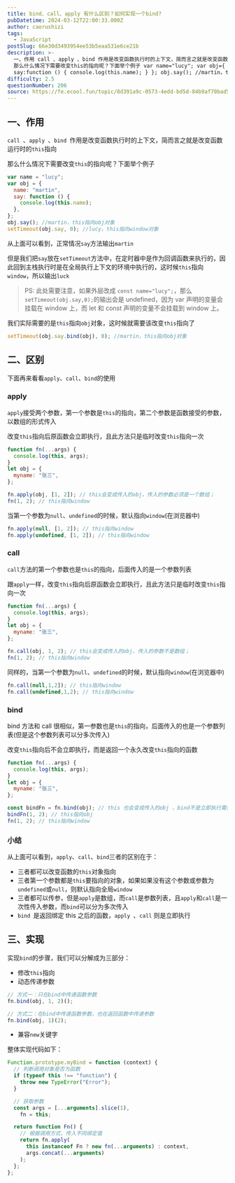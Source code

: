 ```yaml
---
title: bind、call、apply 有什么区别？如何实现一个bind?
pubDatetime: 2024-03-12T22:00:33.000Z
author: caorushizi
tags:
  - JavaScript
postSlug: 66e30d3493954ee53b5eaa531e6ce21b
description: >-
  一、作用 call 、apply 、bind 作用是改变函数执行时的上下文，简而言之就是改变函数运行时的this指向
  那么什么情况下需要改变this的指向呢？下面举个例子 var name="lucy"; var obj={ name:"martin",
  say:function () { console.log(this.name); } }; obj.say(); //martin，this指
difficulty: 2.5
questionNumber: 206
source: https://fe.ecool.fun/topic/8d391a9c-0573-4edd-bd5d-84b9af70bad5
---
```


## 一、作用

`call `、`apply `、`bind `作用是改变函数执行时的上下文，简而言之就是改变函数运行时的`this`指向

那么什么情况下需要改变`this`的指向呢？下面举个例子

```js
var name = "lucy";
var obj = {
  name: "martin",
  say: function () {
    console.log(this.name);
  },
};
obj.say(); //martin，this指向obj对象
setTimeout(obj.say, 0); //lucy，this指向window对象
```

从上面可以看到，正常情况`say`方法输出`martin`

但是我们把`say`放在`setTimeout`方法中，在定时器中是作为回调函数来执行的，因此回到主栈执行时是在全局执行上下文的环境中执行的，这时候`this`指向`window`，所以输出`luck`

> PS: 此处需要注意，如果外层改成 `const name="lucy";`，那么`setTimeout(obj.say,0);`的输出会是 undefined，因为 var 声明的变量会挂载在 window 上，而 let 和 const 声明的变量不会挂载到 window 上。

我们实际需要的是`this`指向`obj`对象，这时候就需要该改变`this`指向了

```js
setTimeout(obj.say.bind(obj), 0); //martin，this指向obj对象
```

## 二、区别

下面再来看看`apply`、`call`、`bind`的使用

### apply

`apply`接受两个参数，第一个参数是`this`的指向，第二个参数是函数接受的参数，以数组的形式传入

改变`this`指向后原函数会立即执行，且此方法只是临时改变`this`指向一次

```js
function fn(...args) {
  console.log(this, args);
}
let obj = {
  myname: "张三",
};

fn.apply(obj, [1, 2]); // this会变成传入的obj，传入的参数必须是一个数组；
fn(1, 2); // this指向window
```

当第一个参数为`null`、`undefined`的时候，默认指向`window`(在浏览器中)

```js
fn.apply(null, [1, 2]); // this指向window
fn.apply(undefined, [1, 2]); // this指向window
```

### call

`call`方法的第一个参数也是`this`的指向，后面传入的是一个参数列表

跟`apply`一样，改变`this`指向后原函数会立即执行，且此方法只是临时改变`this`指向一次

```js
function fn(...args) {
  console.log(this, args);
}
let obj = {
  myname: "张三",
};

fn.call(obj, 1, 2); // this会变成传入的obj，传入的参数不是数组；
fn(1, 2); // this指向window
```

同样的，当第一个参数为`null`、`undefined`的时候，默认指向`window`(在浏览器中)

```js
fn.call(null,1,2]); // this指向window
fn.call(undefined,1,2); // this指向window
```

### bind

bind 方法和 call 很相似，第一参数也是`this`的指向，后面传入的也是一个参数列表(但是这个参数列表可以分多次传入)

改变`this`指向后不会立即执行，而是返回一个永久改变`this`指向的函数

```js
function fn(...args) {
  console.log(this, args);
}
let obj = {
  myname: "张三",
};

const bindFn = fn.bind(obj); // this 也会变成传入的obj ，bind不是立即执行需要执行一次
bindFn(1, 2); // this指向obj
fn(1, 2); // this指向window
```

### 小结

从上面可以看到，`apply`、`call`、`bind`三者的区别在于：

- 三者都可以改变函数的`this`对象指向
- 三者第一个参数都是`this`要指向的对象，如果如果没有这个参数或参数为`undefined`或`null`，则默认指向全局`window`
- 三者都可以传参，但是`apply`是数组，而`call`是参数列表，且`apply`和`call`是一次性传入参数，而`bind`可以分为多次传入
- `bind `是返回绑定 this 之后的函数，`apply `、`call` 则是立即执行

## 三、实现

实现`bind`的步骤，我们可以分解成为三部分：

- 修改`this`指向
- 动态传递参数

```js
// 方式一：只在bind中传递函数参数
fn.bind(obj, 1, 2)();

// 方式二：在bind中传递函数参数，也在返回函数中传递参数
fn.bind(obj, 1)(2);
```

- 兼容`new`关键字

整体实现代码如下：

```js
Function.prototype.myBind = function (context) {
  // 判断调用对象是否为函数
  if (typeof this !== "function") {
    throw new TypeError("Error");
  }

  // 获取参数
  const args = [...arguments].slice(1),
    fn = this;

  return function Fn() {
    // 根据调用方式，传入不同绑定值
    return fn.apply(
      this instanceof Fn ? new fn(...arguments) : context,
      args.concat(...arguments)
    );
  };
};
```
